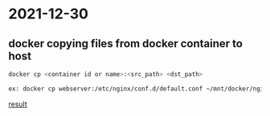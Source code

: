 # 2021-12-30


## docker copying files from docker container to host

```bash 
docker cp <container id or name>:<src_path> <dst_path>

ex: docker cp webserver:/etc/nginx/conf.d/default.conf ~/mnt/docker/nginx/conf.d
```

[result](https://stackoverflow.com/questions/22049212/docker-copying-files-from-docker-container-to-host)